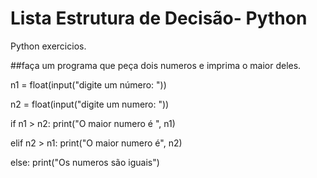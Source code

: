 # Lista Estrutura de Decisão- Python 
Python exercicios.

##faça um programa que peça dois numeros e imprima o maior deles.

n1 = float(input("digite um número: "))

n2 = float(input("digite um numero: "))

if n1 > n2: print("O maior numero é ", n1)

elif n2 > n1: print("O maior numero é", n2)

else: print("Os numeros são iguais")




